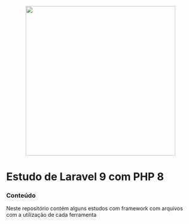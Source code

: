 <p align="center"><a href="https://laravel.com" target="_blank"><img src="https://raw.githubusercontent.com/laravel/art/master/logo-lockup/5%20SVG/2%20CMYK/1%20Full%20Color/laravel-logolockup-cmyk-red.svg" width="400"></a></p>

#  Estudo de Laravel 9 com PHP 8


### Conteúdo
Neste repositório contém alguns estudos com framework com arquivos
com a utilização de cada ferramenta



